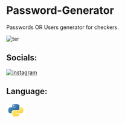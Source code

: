# Password-Generator
Passwords OR Users generator for checkers.

![ter](https://user-images.githubusercontent.com/104280578/164953838-c65eca70-86c3-4c90-ab77-5f09c4c7361d.png)

<style>
  img:hover{
   transform:scale(1.2);
  }
</style>

<h2>Socials:</h2>
 <a href="https://www.instagram.com/thrudespair/" target="_blank">
   <img class="img" style="height: 40px; width:50px;" src="https://raw.githubusercontent.com/rahuldkjain/github-profile-readme-generator/master/src/images/icons/Social/instagram.svg" alt="instagram"> </img>
  </a>
  
<h2>Language:</h2>
   <a href="https://www.python.org/" target="_blank">
    <img style="height: 40px; width:50px;" src="https://raw.githubusercontent.com/devicons/devicon/master/icons/python/python-original.svg" alt="Python"> </img>
   </a>
